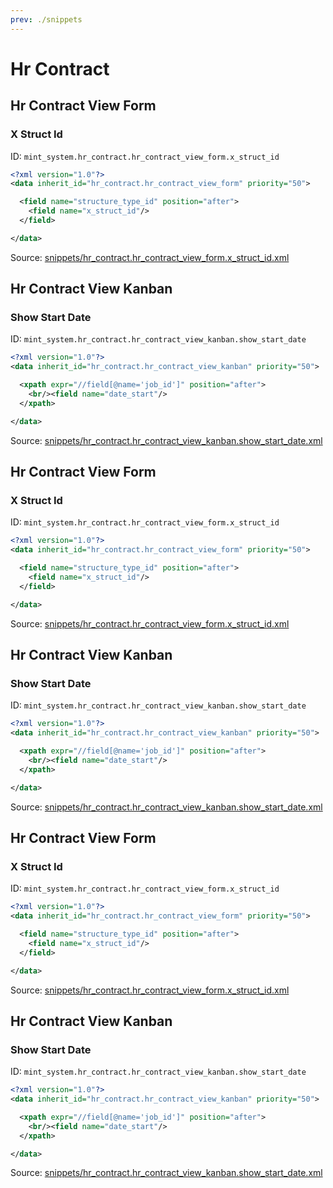 ```yaml
---
prev: ./snippets
---
```

# Hr Contract
## Hr Contract View Form  
### X Struct Id  
ID: `mint_system.hr_contract.hr_contract_view_form.x_struct_id`  
```xml
<?xml version="1.0"?>
<data inherit_id="hr_contract.hr_contract_view_form" priority="50">

  <field name="structure_type_id" position="after">
    <field name="x_struct_id"/>
  </field>

</data>

```
Source: [snippets/hr_contract.hr_contract_view_form.x_struct_id.xml](https://github.com/Mint-System/Odoo-Development/tree/14.0/snippets/hr_contract.hr_contract_view_form.x_struct_id.xml)

## Hr Contract View Kanban  
### Show Start Date  
ID: `mint_system.hr_contract.hr_contract_view_kanban.show_start_date`  
```xml
<?xml version="1.0"?>
<data inherit_id="hr_contract.hr_contract_view_kanban" priority="50">

  <xpath expr="//field[@name='job_id']" position="after">
    <br/><field name="date_start"/>
  </xpath>

</data>

```
Source: [snippets/hr_contract.hr_contract_view_kanban.show_start_date.xml](https://github.com/Mint-System/Odoo-Development/tree/14.0/snippets/hr_contract.hr_contract_view_kanban.show_start_date.xml)

## Hr Contract View Form  
### X Struct Id  
ID: `mint_system.hr_contract.hr_contract_view_form.x_struct_id`  
```xml
<?xml version="1.0"?>
<data inherit_id="hr_contract.hr_contract_view_form" priority="50">

  <field name="structure_type_id" position="after">
    <field name="x_struct_id"/>
  </field>

</data>

```
Source: [snippets/hr_contract.hr_contract_view_form.x_struct_id.xml](https://github.com/Mint-System/Odoo-Development/tree/14.0/snippets/hr_contract.hr_contract_view_form.x_struct_id.xml)

## Hr Contract View Kanban  
### Show Start Date  
ID: `mint_system.hr_contract.hr_contract_view_kanban.show_start_date`  
```xml
<?xml version="1.0"?>
<data inherit_id="hr_contract.hr_contract_view_kanban" priority="50">

  <xpath expr="//field[@name='job_id']" position="after">
    <br/><field name="date_start"/>
  </xpath>

</data>

```
Source: [snippets/hr_contract.hr_contract_view_kanban.show_start_date.xml](https://github.com/Mint-System/Odoo-Development/tree/14.0/snippets/hr_contract.hr_contract_view_kanban.show_start_date.xml)

## Hr Contract View Form  
### X Struct Id  
ID: `mint_system.hr_contract.hr_contract_view_form.x_struct_id`  
```xml
<?xml version="1.0"?>
<data inherit_id="hr_contract.hr_contract_view_form" priority="50">

  <field name="structure_type_id" position="after">
    <field name="x_struct_id"/>
  </field>

</data>

```
Source: [snippets/hr_contract.hr_contract_view_form.x_struct_id.xml](https://github.com/Mint-System/Odoo-Development/tree/14.0/snippets/hr_contract.hr_contract_view_form.x_struct_id.xml)

## Hr Contract View Kanban  
### Show Start Date  
ID: `mint_system.hr_contract.hr_contract_view_kanban.show_start_date`  
```xml
<?xml version="1.0"?>
<data inherit_id="hr_contract.hr_contract_view_kanban" priority="50">

  <xpath expr="//field[@name='job_id']" position="after">
    <br/><field name="date_start"/>
  </xpath>

</data>

```
Source: [snippets/hr_contract.hr_contract_view_kanban.show_start_date.xml](https://github.com/Mint-System/Odoo-Development/tree/14.0/snippets/hr_contract.hr_contract_view_kanban.show_start_date.xml)

